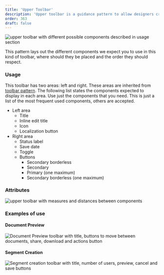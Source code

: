 ```yaml
---
title: 'Upper Toolbar'
description: 'Upper toolbar is a guidance pattern to allow designers create their own toolbars for edition with preview pages.'
order: 363
draft: false
---
```


![upper toolbar with different possible components described in usage section](/images/lexicon/ToolbarUpper.jpg)

This pattern lays out the different components we expect you to use in this kind of toolbar, where should they be placed and the order they should respect.

### Usage

This toolbar has two areas: left and right. These areas are inherited from [toolbar pattern](./../). The following list states the components expected to display in each area. Use just the components that you need. This is just a list of the most frequent used components, others are accepted.

-   Left area
    -   Title
    -   Inline edit title
    -   Icon
    -   Localization button
-   Right area
    -   Status label
    -   Save date
    -   Toggle
    -   Buttons
        -   Secondary borderless
        -   Secondary
        -   Primary (one maximum)
        -   Secondary borderless (one maximum)

### Attributes

![upper toolbar with measures and distances between components](/images/lexicon/ToolbarUpperMeasures.jpg)

### Examples of use

#### Document Preview

![Document Preview toolbar with title, buttons to move between documents, share, download and actions button](/images/lexicon/ToolbarUpperDocPreview.jpg)

#### Segment Creation

![Segment creation toolbar with title, number of users, preview, cancel and save buttons ](/images/lexicon/ToolbarUpperSegmentCreation.jpg)
